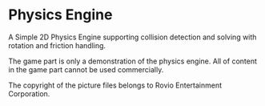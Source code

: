 # Physics Engine
 A Simple 2D Physics Engine supporting collision detection and solving with rotation and friction handling.
 
 The game part is only a demonstration of the physics engine. All of content in the game part cannot be used commercially.
 
 The copyright of the picture files belongs to Rovio Entertainment Corporation.
